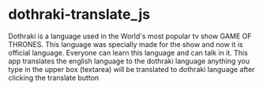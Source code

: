 # dothraki-translate_js
 Dothraki is a language used in the World's most popular tv show GAME OF THRONES. This language was specially made for the show and now it is official language. Everyone can learn this language and can talk in it.
 This app translates the english language to the dothraki language
 anything you type in the upper box (textarea) will be translated to dothraki language after clicking the translate button
 